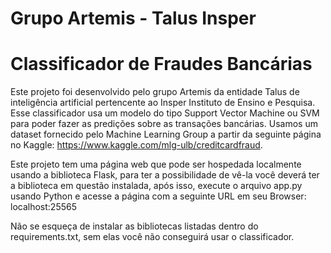 # Grupo Artemis - Talus Insper
# Classificador de Fraudes Bancárias

Este projeto foi desenvolvido pelo grupo Artemis da entidade Talus de inteligência artificial pertencente ao Insper Instituto de Ensino e Pesquisa.
Esse classificador usa um modelo do tipo Support Vector Machine ou SVM para poder fazer as predições sobre as transações bancárias.
Usamos um dataset fornecido pelo Machine Learning Group a partir da seguinte página no Kaggle: https://www.kaggle.com/mlg-ulb/creditcardfraud.

Este projeto tem uma página web que pode ser hospedada localmente usando a biblioteca Flask, para ter a possibilidade de vê-la você deverá ter a biblioteca em questão instalada, após isso, execute o arquivo app.py usando Python e acesse a página com a seguinte URL em seu Browser: localhost:25565

Não se esqueça de instalar as bibliotecas listadas dentro do requirements.txt, sem elas você não conseguirá usar o classificador.
